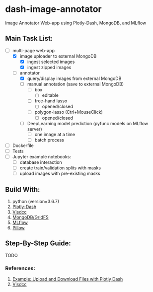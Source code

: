 # dash-image-annotator

Image Annotator Web-app using Plotly-Dash, MongoDB, and MLflow

## Main Task List:

- [ ] multi-page web-app
  - [x] image uploader to external MongoDB
    - [x] ingest selected images
    - [x] ingest zipped images
  - [ ] annotator
    - [x] query/display images from external MongoDB
    - [ ] manual annotation (save to external MongoDB)
      - [ ] box
        - [ ] editable
      - [ ] free-hand lasso
        - [ ] opened/closed
      - [ ] polygon-lasso (Ctrl+MouseClick)
        - [ ] opened/closed
    - [ ] DeepLearning model prediction (pyfunc models on MLflow server)
      - [ ] one image at a time
      - [ ] batch process
- [ ] Dockerfile
- [ ] Tests
- [ ] Jupyter example notebooks:
  - [ ] database interaction
  - [ ] create train/validation splits with masks
  - [ ] upload images with pre-existing masks

## Build With:

1. python (version=3.6.7)
2. [Plotly-Dash](https://dash.plot.ly/)
3. [Visdcc](https://github.com/jimmybow/visdcc)
4. [MongoDB/GridFS](https://api.mongodb.com/python/current/api/gridfs/index.html)
5. [MLflow](https://mlflow.org/)
6. [Pillow](https://pillow.readthedocs.io/en/stable/)

## Step-By-Step Guide:

TODO

### References:

1. [Example: Upload and Download Files with Plotly Dash](https://docs.faculty.ai/user-guide/apps/examples/dash_file_upload_download.html)
2. [Visdcc](https://github.com/jimmybow/visdcc)
